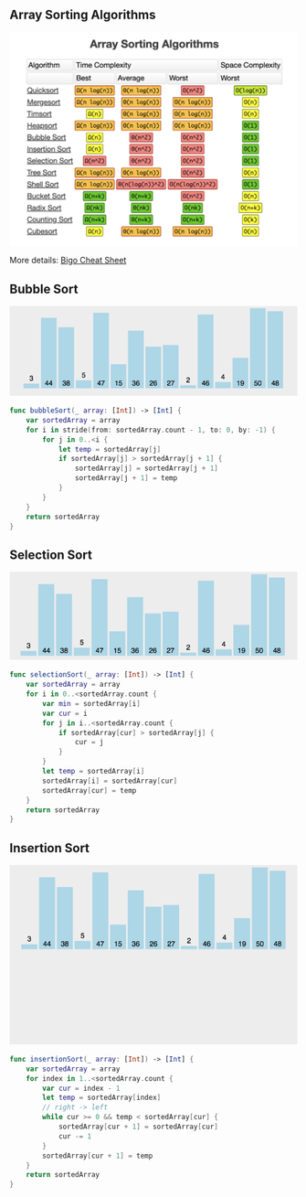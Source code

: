 ## Array Sorting Algorithms

![Array Sorting Algorithms](./images/arroy_sorting_algorithms.png)

More details: [Bigo Cheat Sheet](https://www.bigocheatsheet.com/)

## Bubble Sort

![Bubble Sort](./images/bubble.gif)

```swift
func bubbleSort(_ array: [Int]) -> [Int] {
    var sortedArray = array
    for i in stride(from: sortedArray.count - 1, to: 0, by: -1) {
        for j in 0..<i {
            let temp = sortedArray[j]
            if sortedArray[j] > sortedArray[j + 1] {
                sortedArray[j] = sortedArray[j + 1]
                sortedArray[j + 1] = temp
            }
        }
    }
    return sortedArray
}
```

## Selection Sort

![Selection Sort](./images/selection.gif)

```swift
func selectionSort(_ array: [Int]) -> [Int] {
    var sortedArray = array
    for i in 0..<sortedArray.count {
        var min = sortedArray[i]
        var cur = i
        for j in i..<sortedArray.count {
            if sortedArray[cur] > sortedArray[j] {
                cur = j
            }
        }
        let temp = sortedArray[i]
        sortedArray[i] = sortedArray[cur]
        sortedArray[cur] = temp
    }
    return sortedArray
}
```

## Insertion Sort

![Insertion Sort](./images/insertion.gif)

```swift
func insertionSort(_ array: [Int]) -> [Int] {
    var sortedArray = array
    for index in 1..<sortedArray.count {
        var cur = index - 1
        let temp = sortedArray[index]
        // right -> left
        while cur >= 0 && temp < sortedArray[cur] {
            sortedArray[cur + 1] = sortedArray[cur]
            cur -= 1
        }
        sortedArray[cur + 1] = temp
    }
    return sortedArray
}
```
